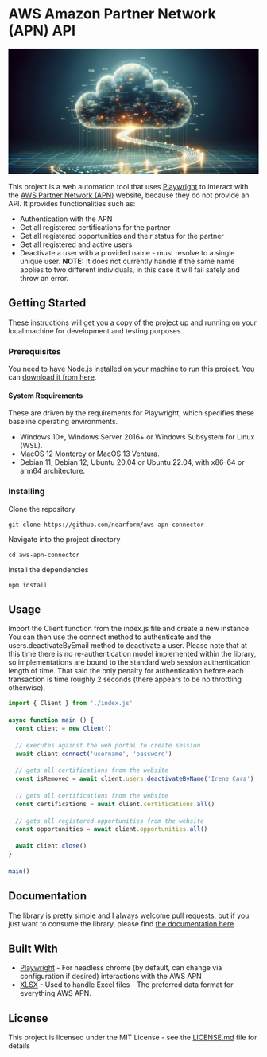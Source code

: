 # AWS Amazon Partner Network (APN) API

![Digital Bridge to AWS APN](/public/apn-connector.png)

This project is a web automation tool that uses [Playwright](https://playwright.dev/) to interact with the [AWS Partner Network (APN)](https://aws.amazon.com/partners/) website, because they do not provide an API. It provides functionalities such as:
- Authentication with the APN
- Get all registered certifications for the partner
- Get all registered opportunities and their status for the partner
- Get all registered and active users
- Deactivate a user with a provided name - must resolve to a single unique user. **NOTE:** It does not currently handle if the same name applies to two different individuals, in this case it will fail safely and throw an error.


## Getting Started
These instructions will get you a copy of the project up and running on your local machine for development and testing purposes.

### Prerequisites
You need to have Node.js installed on your machine to run this project. You can [download it from here](https://nodejs.org/). 

#### System Requirements

These are driven by the requirements for Playwright, which specifies these baseline operating environments.
* Windows 10+, Windows Server 2016+ or Windows Subsystem for Linux (WSL).
* MacOS 12 Monterey or MacOS 13 Ventura.
* Debian 11, Debian 12, Ubuntu 20.04 or Ubuntu 22.04, with x86-64 or arm64 architecture.

### Installing

Clone the repository

```shell
git clone https://github.com/nearform/aws-apn-connector
```

Navigate into the project directory

```shell
cd aws-apn-connector
```

Install the dependencies

```shell
npm install
```

## Usage

Import the Client function from the index.js file and create a new instance. You can then use the connect method to authenticate and the users.deactivateByEmail method to deactivate a user. Please note that at this time there is no re-authentication model implemented within the library, so implementations are bound to the standard web session authentication length of time. That said the only penalty for authentication before each transaction is time roughly 2 seconds (there appears to be no throttling otherwise).

```js
import { Client } from './index.js'

async function main () {
  const client = new Client()

  // executes against the web portal to create session
  await client.connect('username', 'password')

  // gets all certifications from the website
  const isRemoved = await client.users.deactivateByName('Irene Cara')  // Take your passion and make it happen.

  // gets all certifications from the website
  const certifications = await client.certifications.all()

  // gets all registered opportunities from the website
  const opportunities = await client.opportunities.all()

  await client.close()
}

main()
```

## Documentation 

The library is pretty simple and I always welcome pull requests, but if you just want to consume the library, please find [the documentation here](https://nearform.github.io/aws-apn-connector/).


## Built With
* [Playwright](https://playwright.dev/) - For headless chrome (by default, can change via configuration if desired) interactions with the AWS APN
* [XLSX](https://www.npmjs.com/package/xlsx) - Used to handle Excel files - The preferred data format for everything AWS APN.

## License
This project is licensed under the MIT License - see the [LICENSE.md](https://github.com/nearform/aws-apn-connector/blob/main/LICENSE.md) file for details
